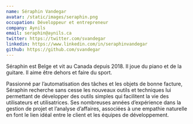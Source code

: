 ```yaml
---
name: Séraphin Vandegar
avatar: /static/images/seraphin.png
occupation: Développeur et entrepreneur
company: Aynils
email: seraphin@aynils.ca
twitter: https://twitter.com/svandegar
linkedin: https://www.linkedin.com/in/seraphinvandegar
github: https://github.com/svandegar
---
```


Séraphin est Belge et vit au Canada depuis 2018.
Il joue du piano et de la guitare. Il aime être dehors et faire du sport.

Passionné par l’automatisation des tâches et les objets de bonne facture, Séraphin recherche sans cesse les nouveaux outils et techniques lui permettant de développer des outils simples qui facilitent la vie des utilisateurs et utilisatrices. Ses nombreuses années d’expérience dans la gestion de projet et l’analyse d’affaires, associées à une empathie naturelle en font le lien idéal entre le client et les équipes de développement.
